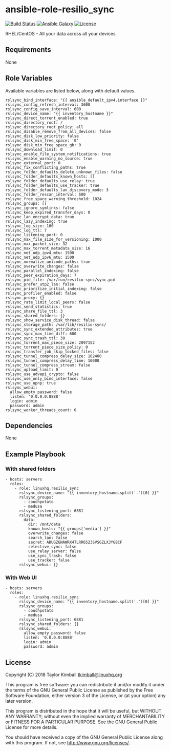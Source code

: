 # ansible-role-resilio_sync

[![Build Status](https://travis-ci.org/linuxhq/ansible-role-resilio_sync.svg?branch=master)](https://travis-ci.org/linuxhq/ansible-role-resilio_sync)
[![Ansible Galaxy](https://img.shields.io/badge/ansible--galaxy-resilio_sync-blue.svg?style=flat)](https://galaxy.ansible.com/linuxhq/resilio_sync)
[![License](https://img.shields.io/badge/license-GPLv3-brightgreen.svg?style=flat)](COPYING)

RHEL/CentOS - All your data across all your devices

## Requirements

None

## Role Variables

Available variables are listed below, along with default values.

    rslsync_bind_interface: "{{ ansible_default_ipv4.interface }}"
    rslsync_config_refresh_interval: 3600
    rslsync_config_save_interval: 600
    rslsync_device_name: "{{ inventory_hostname }}"
    rslsync_direct_torrent_enabled: true
    rslsync_directory_root: /
    rslsync_directory_root_policy: all
    rslsync_disable_remove_from_all_devices: false
    rslsync_disk_low_priority: false
    rslsync_disk_min_free_space: '0'
    rslsync_disk_min_free_space_gb: 0
    rslsync_download_limit: 0
    rslsync_enable_file_system_notifications: true
    rslsync_enable_warning_no_source: true
    rslsync_external_port: 0
    rslsync_fix_conflicting_paths: true
    rslsync_folder_defaults_delete_unknown_files: false
    rslsync_folder_defaults_known_hosts: []
    rslsync_folder_defaults_use_relay: true
    rslsync_folder_defaults_use_tracker: true
    rslsync_folder_defaults_lan_discovery_mode: 3
    rslsync_folder_rescan_interval: 600
    rslsync_free_space_warning_threshold: 1024
    rslsync_groups: []
    rslsync_ignore_symlinks: false
    rslsync_keep_expired_transfer_days: 0
    rslsync_lan_encrypt_data: true
    rslsync_lazy_indexing: true
    rslsync_log_size: 100
    rslsync_log_ttl: 7
    rslsync_listening_port: 0
    rslsync_max_file_size_for_versioning: 1000
    rslsync_max_packet_size: 32
    rslsync_max_torrent_metadata_size: 16
    rslsync_net_udp_ipv4_mtu: 1500
    rslsync_net_udp_ipv6_mtu: 1500
    rslsync_normalize_unicode_paths: true
    rslsync_overwrite_changes: false
    rslsync_parallel_indexing: false
    rslsync_peer_expiration_days: 7
    rslsync_pid_file: /var/run/resilio-sync/sync.pid
    rslsync_prefer_utp2_lan: false
    rslsync_prioritize_initial_indexing: false
    rslsync_profiler_enabled: false
    rslsync_proxy: {}
    rslsync_rate_limit_local_peers: false
    rslsync_send_statistics: true
    rslsync_share_file_ttl: 3
    rslsync_shared_folders: {}
    rslsync_show_service_disk_thread: false
    rslsync_storage_path: /var/lib/resilio-sync/
    rslsync_sync_extended_attributes: true
    rslsync_sync_max_time_diff: 600
    rslsync_sync_trash_ttl: 30
    rslsync_torrent_max_piece_size: 2097152
    rslsync_torrent_piece_size_policy: 0
    rslsync_transfer_job_skip_locked_files: false
    rslsync_tunnel_compress_delay_size: 102400
    rslsync_tunnel_compress_delay_time: 10000
    rslsync_tunnel_compress_stream: false
    rslsync_upload_limit: 0
    rslsync_use_advapi_crypto: false
    rslsync_use_only_bind_interface: false
    rslsync_use_upnp: true
    rslsync_webui:
      allow_empty_password: false
      listen: '0.0.0.0:8888'
      login: admin
      password: admin
    rslsync_worker_threads_count: 0

## Dependencies

None

## Example Playbook

### With shared folders

    - hosts: servers
      roles:
        - role: linuxhq.resilio_sync
          rslsync_device_name: "{{ inventory_hostname.split('.')[0] }}"
          rslsync_groups:
            - couchpotato
            - medusa
          rslsync_listening_port: 6881
          rslsync_shared_folders:
            data:
              dir: /mnt/data
              known_hosts: "{{ groups['media'] }}"
              overwrite_changes: false
              search_lan: false
              secret: ADUGZGNAWRX4TLRR6523SVSGZLXJYGBCF
              selective_sync: false
              use_relay_server: false
              use_sync_trash: false
              use_tracker: false
          rslsync_webui: {}
                  
### With Web UI

    - hosts: servers
      roles:
        - role: linuxhq.resilio_sync
          rslsync_device_name: "{{ inventory_hostname.split('.')[0] }}"
          rslsync_groups:
            - couchpotato
            - medusa
          rslsync_listening_port: 6881
          rslsync_shared_folders: {}
          rslsync_webui:
            allow_empty_password: false
            listen: '0.0.0.0:8888'
            login: admin
            password: admin

## License

Copyright (C) 2018 Taylor Kimball <tkimball@linuxhq.org>

This program is free software: you can redistribute it and/or modify
it under the terms of the GNU General Public License as published by
the Free Software Foundation, either version 3 of the License, or
(at your option) any later version.

This program is distributed in the hope that it will be useful,
but WITHOUT ANY WARRANTY; without even the implied warranty of
MERCHANTABILITY or FITNESS FOR A PARTICULAR PURPOSE. See the
GNU General Public License for more details.

You should have received a copy of the GNU General Public License
along with this program. If not, see <http://www.gnu.org/licenses/>.
